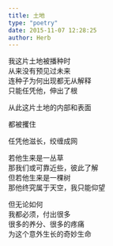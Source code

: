 ```yaml
---  
title: 土地  
type: "poetry"  
date: 2015-11-07 12:28:25  
author: Herb  
---  
```

我这片土地被播种时  
从来没有预见过未来  
连种子为何出现都无从解释  
只能任凭他，伸出了根  

从此这片土地的内部和表面  
   
都被攫住   
   
任凭他滋长，绞缠成网   
   
若他生来是一丛草  
那我们或可靠近些，彼此了解  
但若他生来是一棵树  
那他终究属于天空，我只能仰望  

但无论如何  
我都必须，付出很多  
很多的养分、很多的疼痛  
为这个意外生长的奇妙生命